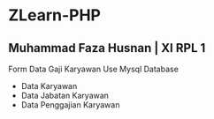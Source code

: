 # ZLearn-PHP
Muhammad Faza Husnan | XI RPL 1
-------------------
Form Data Gaji Karyawan Use Mysql Database
- Data Karyawan
- Data Jabatan Karyawan
- Data Penggajian Karyawan
  
